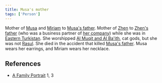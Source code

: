 ```yaml
---
title: Musa's mother
tags: ['Person']
---
```

Mother of [Musa](/_wiki/musa.md) and [Miriam](/_wiki/miriam.md) to [Musa's father](/_wiki/musas-father.md). Mother of [Zhen](/_wiki/zhen.md) to [Zhen's father](/_wiki/zhens-father.md) (who was a business partner of [her company](/_wiki/chevalier-business-conglomerate.md)) while she was in [Eastern Turkistan](/_wiki/eastern-turkistan.md). She worshipped [Al Muqit and Al Ba'ith](/_wiki/al-muqit-and-al-baith.md), cat gods, but she was not [Rasul](/_wiki/rasul.md). She died in the accident that killed [Musa's father](/_wiki/musas-father.md). Musa wears her earrings, and Miriam wears her necklace.

## References
- [A Family Portrait](/_wiki/a-family-portrait.md) 1, 3

